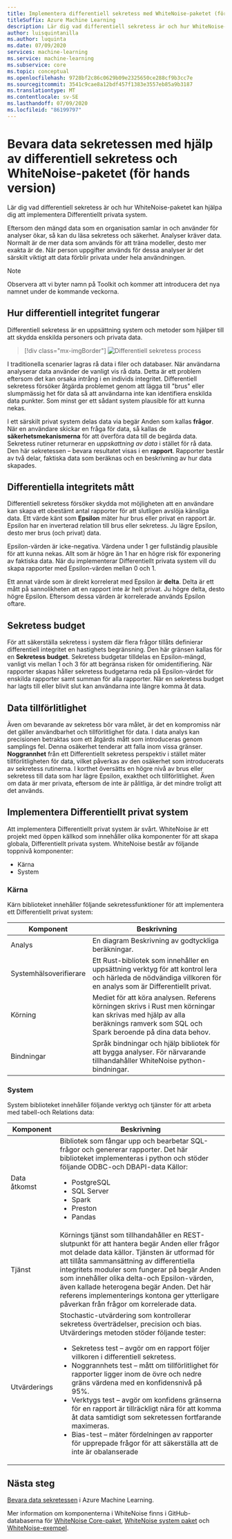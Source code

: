 ```yaml
---
title: Implementera differentiell sekretess med WhiteNoise-paketet (förhands granskning)
titleSuffix: Azure Machine Learning
description: Lär dig vad differentiell sekretess är och hur WhiteNoise-paketet kan hjälpa dig att implementera differentiella privata system som bevarar data sekretess.
author: luisquintanilla
ms.author: luquinta
ms.date: 07/09/2020
services: machine-learning
ms.service: machine-learning
ms.subservice: core
ms.topic: conceptual
ms.openlocfilehash: 9728bf2c86c0629b09e2325650ce288cf9b3cc7e
ms.sourcegitcommit: 3541c9cae8a12bdf457f1383e3557eb85a9b3187
ms.translationtype: MT
ms.contentlocale: sv-SE
ms.lasthandoff: 07/09/2020
ms.locfileid: "86199797"
---
```

# <a name="preserve-data-privacy-by-using-differential-privacy-and-the-whitenoise-package-preview"></a>Bevara data sekretessen med hjälp av differentiell sekretess och WhiteNoise-paketet (för hands version)

Lär dig vad differentiell sekretess är och hur WhiteNoise-paketet kan hjälpa dig att implementera Differentiellt privata system.

Eftersom den mängd data som en organisation samlar in och använder för analyser ökar, så kan du läsa sekretess och säkerhet. Analyser kräver data. Normalt är de mer data som används för att träna modeller, desto mer exakta är de. När person uppgifter används för dessa analyser är det särskilt viktigt att data förblir privata under hela användningen.

> [!NOTE]
> Observera att vi byter namn på Toolkit och kommer att introducera det nya namnet under de kommande veckorna. 

## <a name="how-differential-privacy-works"></a>Hur differentiell integritet fungerar

Differentiell sekretess är en uppsättning system och metoder som hjälper till att skydda enskilda personers och privata data.

> [!div class="mx-imgBorder"]
> ![Differentiell sekretess process](./media/concept-differential-privacy/differential-privacy-process.jpg)

I traditionella scenarier lagras rå data i filer och databaser. När användarna analyserar data använder de vanligt vis rå data. Detta är ett problem eftersom det kan orsaka intrång i en individs integritet. Differentiell sekretess försöker åtgärda problemet genom att lägga till "brus" eller slumpmässig het för data så att användarna inte kan identifiera enskilda data punkter. Som minst ger ett sådant system plausible för att kunna nekas.

I ett särskilt privat system delas data via begär Anden som kallas **frågor**. När en användare skickar en fråga för data, så kallas de **säkerhetsmekanismerna** för att överföra data till de begärda data. Sekretess rutiner returnerar en *uppskattning av data* i stället för rå data. Den här sekretessen – bevara resultatet visas i en **rapport**. Rapporter består av två delar, faktiska data som beräknas och en beskrivning av hur data skapades.

## <a name="differential-privacy-metrics"></a>Differentiella integritets mått

Differentiell sekretess försöker skydda mot möjligheten att en användare kan skapa ett obestämt antal rapporter för att slutligen avslöja känsliga data. Ett värde känt som **Epsilon** mäter hur brus eller privat en rapport är. Epsilon har en inverterad relation till brus eller sekretess. Ju lägre Epsilon, desto mer brus (och privat) data.

Epsilon-värden är icke-negativa. Värdena under 1 ger fullständig plausible för att kunna nekas. Allt som är högre än 1 har en högre risk för exponering av faktiska data. När du implementerar Differentiellt privata system vill du skapa rapporter med Epsilon-värden mellan 0 och 1.

Ett annat värde som är direkt korrelerat med Epsilon är **delta**. Delta är ett mått på sannolikheten att en rapport inte är helt privat. Ju högre delta, desto högre Epsilon. Eftersom dessa värden är korrelerade används Epsilon oftare.

## <a name="privacy-budget"></a>Sekretess budget

För att säkerställa sekretess i system där flera frågor tillåts definierar differentiell integritet en hastighets begränsning. Den här gränsen kallas för en **Sekretess budget**. Sekretess budgetar tilldelas en Epsilon-mängd, vanligt vis mellan 1 och 3 för att begränsa risken för omidentifiering. När rapporter skapas håller sekretess budgetarna reda på Epsilon-värdet för enskilda rapporter samt summan för alla rapporter. När en sekretess budget har lagts till eller blivit slut kan användarna inte längre komma åt data.  

## <a name="reliability-of-data"></a>Data tillförlitlighet

Även om bevarande av sekretess bör vara målet, är det en kompromiss när det gäller användbarhet och tillförlitlighet för data. I data analys kan precisionen betraktas som ett åtgärds mått som introduceras genom samplings fel. Denna osäkerhet tenderar att falla inom vissa gränser. **Noggrannhet** från ett Differentiellt sekretess perspektiv i stället mäter tillförlitligheten för data, vilket påverkas av den osäkerhet som introducerats av sekretess rutinerna. I korthet översätts en högre nivå av brus eller sekretess till data som har lägre Epsilon, exakthet och tillförlitlighet. Även om data är mer privata, eftersom de inte är pålitliga, är det mindre troligt att det används.

## <a name="implementing-differentially-private-systems"></a>Implementera Differentiellt privat system

Att implementera Differentiellt privat system är svårt. WhiteNoise är ett projekt med öppen källkod som innehåller olika komponenter för att skapa globala, Differentiellt privata system. WhiteNoise består av följande toppnivå komponenter:

- Kärna
- System

### <a name="core"></a>Kärna

Kärn biblioteket innehåller följande sekretessfunktioner för att implementera ett Differentiellt privat system:

|Komponent  |Beskrivning  |
|---------|---------|
|Analys     | En diagram Beskrivning av godtyckliga beräkningar. |
|Systemhälsoverifierare     | Ett Rust-bibliotek som innehåller en uppsättning verktyg för att kontrol lera och härleda de nödvändiga villkoren för en analys som är Differentiellt privat.          |
|Körning     | Mediet för att köra analysen. Referens körningen skrivs i Rust men körningar kan skrivas med hjälp av alla beräknings ramverk som SQL och Spark beroende på dina data behov.        |
|Bindningar     | Språk bindningar och hjälp bibliotek för att bygga analyser. För närvarande tillhandahåller WhiteNoise python-bindningar. |

### <a name="system"></a>System

System biblioteket innehåller följande verktyg och tjänster för att arbeta med tabell-och Relations data:

|Komponent  |Beskrivning  |
|---------|---------|
|Data åtkomst     | Bibliotek som fångar upp och bearbetar SQL-frågor och genererar rapporter. Det här biblioteket implementeras i python och stöder följande ODBC-och DBAPI-data Källor:<ul><li>PostgreSQL</li><li>SQL Server</li><li>Spark</li><li>Preston</li><li>Pandas</li></ul>|
|Tjänst     | Körnings tjänst som tillhandahåller en REST-slutpunkt för att hantera begär Anden eller frågor mot delade data källor. Tjänsten är utformad för att tillåta sammansättning av differentiella integritets moduler som fungerar på begär Anden som innehåller olika delta-och Epsilon-värden, även kallade heterogena begär Anden. Det här referens implementerings kontona ger ytterligare påverkan från frågor om korrelerade data. |
|Utvärderings     | Stochastic-utvärdering som kontrollerar sekretess överträdelser, precision och bias. Utvärderings metoden stöder följande tester: <ul><li>Sekretess test – avgör om en rapport följer villkoren i differentiell sekretess.</li><li>Noggrannhets test – mått om tillförlitlighet för rapporter ligger inom de övre och nedre gräns värdena med en konfidensnivå på 95%.</li><li>Verktygs test – avgör om konfidens gränserna för en rapport är tillräckligt nära för att komma åt data samtidigt som sekretessen fortfarande maximeras.</li><li>Bias-test – mäter fördelningen av rapporter för upprepade frågor för att säkerställa att de inte är obalanserade</li></ul> |

## <a name="next-steps"></a>Nästa steg

[Bevara data sekretessen](how-to-differential-privacy.md) i Azure Machine Learning.

Mer information om komponenterna i WhiteNoise finns i GitHub-databaserna för [WhiteNoise Core-paket](https://github.com/opendifferentialprivacy/whitenoise-core), [WhiteNoise system paket](https://github.com/opendifferentialprivacy/whitenoise-system) och [WhiteNoise-exempel](https://github.com/opendifferentialprivacy/whitenoise-samples).